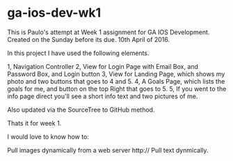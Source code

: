 # ga-ios-dev-wk1

This is Paulo's attempt at Week 1 assignment for GA IOS Development.
Created on the Sunday before its due.
10th April of 2016.

In this project I have used the following elements.

1, Navigation Controller
2, View for Login Page with Email Box, and Password Box, and Login button
3, View for Landing Page, which shows my photo and two buttons that goes to 4 and 5.
4, A Goals Page, which lists the goals for me, and button on the top Right that goes to 5.
5, If you went to the info page direct you'll see a short info text and two pictures of me.

Also updated via the SourceTree to GitHub method.

Thats it for week 1.

I would love to know how to:

Pull images dynamically from a web server http://
Pull text dynmically.
